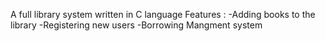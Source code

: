 A full library system written in C  language
Features :
-Adding books to the library
-Registering new users
-Borrowing Mangment system
